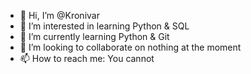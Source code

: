 - 👋 Hi, I’m @Kronivar
- 👀 I’m interested in learning Python & SQL
- 🌱 I’m currently learning Python & Git
- 💞️ I’m looking to collaborate on nothing at the moment
- 📫 How to reach me: You cannot

<!---
Kronivar/Kronivar is a ✨ special ✨ repository because its `README.md` (this file) appears on your GitHub profile.
You can click the Preview link to take a look at your changes.
--->
